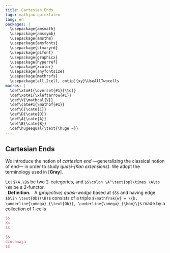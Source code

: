 ```yaml
---
title: Cartesian Ends
tags: mathjax quicklatex
lang: en
packages: |
  \usepackage{amsmath}
  \usepackage{amssymb}
  \usepackage{amsthm}
  \usepackage{amsfonts}
  \usepackage{stmaryrd}
  \usepackage{pifont}
  \usepackage{graphicx}
  \usepackage{hyperref}
  \usepackage{xcolor}
  \usepackage{anyfontsize}
  \usepackage{mathrsfs}
  \usepackage[all,2cell, cmtip]{xy}\UseAllTwocells
macros: |
  \def\xto#1{\overset{#1}{\to}}
  \def\xot#1{\xleftarrow{#1}}
  \def\V{\mathcal{V}}
  \def\cate#1{\mathbf{#1}}
  \def\C{\cate{C}}
  \def\D{\cate{D}}
  \def\A{\cate{A}}
  \def\B{\cate{B}}
  \def\hugeequal{\text{\huge =}}
---
```


## Cartesian Ends

We introduce the notion of _cartesian end_ —generalizing the classical notion of end— in order to study _quasi-(Kan extensions)_. We adopt the terminology used in [**Gray**].

Let `$\A,\B$` be two 2-categories, and `$S\colon \A^\text{op}\times \A\to \B$` be a 2-functor.
<br> &nbsp; **Definition.** &nbsp; A _(projective) quasi-wedge_ based at `$S$` and having edge `$b\in \text{Ob}(\B)$` consists of a triple `$\mathfrak{w} = \{b, \underline{\omega}_{\text{Ob}}, \underline{\omega}_{\hom}\}$` made by a collection of 1-cells

``` tex
$$ 
X= 
$$
```

``` tex
$$
diocanaja
$$
```
